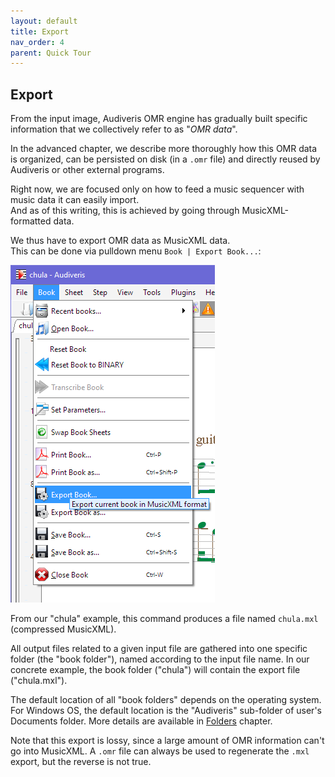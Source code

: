 ```yaml
---
layout: default
title: Export
nav_order: 4
parent: Quick Tour
---
```

## Export

From the input image, Audiveris OMR engine has gradually built specific information that we
collectively refer to as "_OMR data_".

In the advanced chapter, we describe more thoroughly how this OMR data is organized, can be
persisted on disk (in a `.omr` file) and directly reused by Audiveris or other external programs.

Right now, we are focused only on how to feed a music sequencer with music data it can easily import.  
And as of this writing, this is achieved by going through MusicXML-formatted data.

We thus have to export OMR data as MusicXML data.  
This can be done via pulldown menu `Book | Export Book...`:

![](../assets/book_export.png)

From our "chula" example, this command produces a file named `chula.mxl` (compressed MusicXML).

All output files related to a given input file are gathered into one specific folder
(the "book folder"), named according to the input file name.
In our concrete example, the book folder ("chula") will contain the export file ("chula.mxl").

The default location of all "book folders" depends on the operating system.
For Windows OS, the default location is the "Audiveris" sub-folder of user's Documents folder.
More details are available in [Folders](../folders) chapter.

Note that this export is lossy, since a large amount of OMR information can't go into MusicXML.
A `.omr` file can always be used to regenerate the `.mxl` export, but the reverse is not true.
